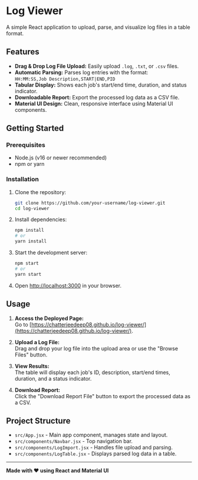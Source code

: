 # Log Viewer

A simple React application to upload, parse, and visualize log files in a table format.

## Features

- **Drag & Drop Log File Upload:** Easily upload `.log`, `.txt`, or `.csv` files.
- **Automatic Parsing:** Parses log entries with the format:  
  `HH:MM:SS,Job Description,START|END,PID`
- **Tabular Display:** Shows each job's start/end time, duration, and status indicator.
- **Downloadable Report:** Export the processed log data as a CSV file.
- **Material UI Design:** Clean, responsive interface using Material UI components.

## Getting Started

### Prerequisites

- Node.js (v16 or newer recommended)
- npm or yarn

### Installation

1. Clone the repository:
    ```sh
    git clone https://github.com/your-username/log-viewer.git
    cd log-viewer
    ```

2. Install dependencies:
    ```sh
    npm install
    # or
    yarn install
    ```

3. Start the development server:
    ```sh
    npm start
    # or
    yarn start
    ```

4. Open [http://localhost:3000](http://localhost:3000) in your browser.

## Usage

1. **Access the Deployed Page:**  
    Go to [https://chatterjeedeep08.github.io/log-viewer/](https://chatterjeedeep08.github.io/log-viewer/).

2. **Upload a Log File:**  
    Drag and drop your log file into the upload area or use the "Browse Files" button.

3. **View Results:**  
    The table will display each job's ID, description, start/end times, duration, and a status indicator.

4. **Download Report:**  
    Click the "Download Report File" button to export the processed data as a CSV.

## Project Structure

- `src/App.jsx` - Main app component, manages state and layout.
- `src/components/Navbar.jsx` - Top navigation bar.
- `src/components/LogImport.jsx` - Handles file upload and parsing.
- `src/components/LogTable.jsx` - Displays parsed log data in a table.

---

**Made with ❤️ using React and Material UI**
